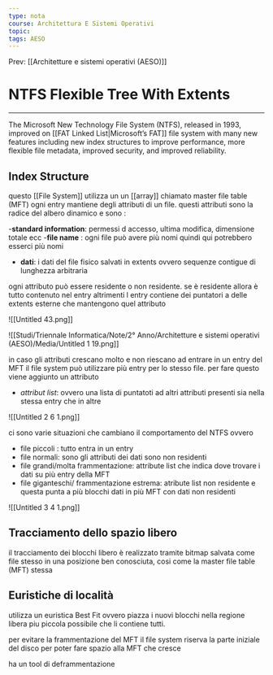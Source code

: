 ```yaml
---
type: nota
course: Architettura E Sistemi Operativi
topic: 
tags: AESO
---
```


Prev: [[Architetture e sistemi operativi (AESO)]]

# NTFS Flexible Tree With Extents
---


The Microsoft New Technology File System (NTFS), released in 1993, improved on
[[FAT Linked List|Microsoft’s FAT]] file system with many new features including new index structures to
improve performance, more flexible file metadata, improved security, and improved
reliability.

## Index Structure

questo [[File System]] utilizza un un [[array]] chiamato master file table (MFT) ogni entry mantiene degli attributi di un file. questi attributi sono la radice del albero dinamico e sono :

-__standard information__: permessi d accesso, ultima modifica, dimensione totale ecc
-__file name__ : ogni file può avere più nomi quindi qui potrebbero esserci più nomi
- __dati__: i dati del file fisico salvati in extents ovvero sequenze contigue di lunghezza arbitraria

ogni attributo può essere residente o non residente. se è residente allora è tutto contenuto nel entry altrimenti l entry contiene dei puntatori a delle extents esterne che mantengono quel attributo

![[Untitled 43.png]]

![[Studi/Triennale Informatica/Note/2° Anno/Architetture e sistemi operativi (AESO)/Media/Untitled 1 19.png]]

in caso gli attributi crescano molto e non riescano ad entrare in un entry del MFT il file system può utilizzare più entry per lo stesso file. per fare questo viene aggiunto un attributo

- _attribut list_: ovvero una lista di puntatoti ad altri attributi presenti sia nella stessa entry che in altre

![[Untitled 2 6 1.png]]

ci sono varie situazioni che cambiano il comportamento del NTFS ovvero

- file piccoli : tutto entra in un entry
- file normali: sono gli attributi dei dati sono non residenti
- file grandi/molta frammentazione: attribute list che indica dove trovare i dati su più entry della MFT
- file giganteschi/ frammentazione estrema: atribute list non residente e questa punta a più blocchi dati in più MFT con dati non residenti

![[Untitled 3 4 1.png]]

## Tracciamento dello spazio libero

il tracciamento dei blocchi libero è realizzato tramite bitmap salvata come file stesso in una posizione ben conosciuta, cosi come la master file table (MFT) stessa

## Euristiche di località

utilizza un euristica Best Fit ovvero piazza i nuovi blocchi nella regione libera piu piccola possibile che li contiene tutti.

 per evitare la frammentazione del MFT il file system riserva la parte iniziale del disco per poter fare spazio alla MFT che cresce

ha un tool di deframmentazione
